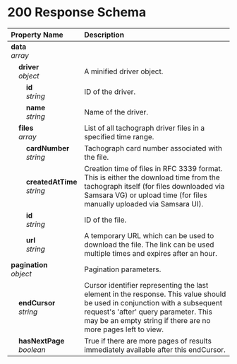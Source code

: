 # 200 Response Schema
| Property Name | Description |
| :------------ | :---------- |
| **data**<br/>_array_ |  |
| **&nbsp;&nbsp;&nbsp;&nbsp;driver**<br/>_&nbsp;&nbsp;&nbsp;&nbsp;object_ | A minified driver object. |
| **&nbsp;&nbsp;&nbsp;&nbsp;&nbsp;&nbsp;&nbsp;&nbsp;id**<br/>_&nbsp;&nbsp;&nbsp;&nbsp;&nbsp;&nbsp;&nbsp;&nbsp;string_ | ID of the driver. |
| **&nbsp;&nbsp;&nbsp;&nbsp;&nbsp;&nbsp;&nbsp;&nbsp;name**<br/>_&nbsp;&nbsp;&nbsp;&nbsp;&nbsp;&nbsp;&nbsp;&nbsp;string_ | Name of the driver. |
| **&nbsp;&nbsp;&nbsp;&nbsp;files**<br/>_&nbsp;&nbsp;&nbsp;&nbsp;array_ | List of all tachograph driver files in a specified time range. |
| **&nbsp;&nbsp;&nbsp;&nbsp;&nbsp;&nbsp;&nbsp;&nbsp;cardNumber**<br/>_&nbsp;&nbsp;&nbsp;&nbsp;&nbsp;&nbsp;&nbsp;&nbsp;string_ | Tachograph card number associated with the file. |
| **&nbsp;&nbsp;&nbsp;&nbsp;&nbsp;&nbsp;&nbsp;&nbsp;createdAtTime**<br/>_&nbsp;&nbsp;&nbsp;&nbsp;&nbsp;&nbsp;&nbsp;&nbsp;string_ | Creation time of files in RFC 3339 format. This is either the download time from the tachograph itself (for files downloaded via Samsara VG) or upload time (for files manually uploaded via Samsara UI). |
| **&nbsp;&nbsp;&nbsp;&nbsp;&nbsp;&nbsp;&nbsp;&nbsp;id**<br/>_&nbsp;&nbsp;&nbsp;&nbsp;&nbsp;&nbsp;&nbsp;&nbsp;string_ | ID of the file. |
| **&nbsp;&nbsp;&nbsp;&nbsp;&nbsp;&nbsp;&nbsp;&nbsp;url**<br/>_&nbsp;&nbsp;&nbsp;&nbsp;&nbsp;&nbsp;&nbsp;&nbsp;string_ | A temporary URL which can be used to download the file. The link can be used multiple times and expires after an hour. |
| **pagination**<br/>_object_ | Pagination parameters. |
| **&nbsp;&nbsp;&nbsp;&nbsp;endCursor**<br/>_&nbsp;&nbsp;&nbsp;&nbsp;string_ | Cursor identifier representing the last element in the response. This value should be used in conjunction with a subsequent request's 'after' query parameter. This may be an empty string if there are no more pages left to view. |
| **&nbsp;&nbsp;&nbsp;&nbsp;hasNextPage**<br/>_&nbsp;&nbsp;&nbsp;&nbsp;boolean_ | True if there are more pages of results immediately available after this endCursor. |
